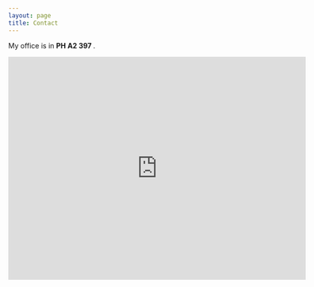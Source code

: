 ```yaml
---
layout: page
title: Contact
---
```

My office is in <b> PH A2 397 </b>.  
<center>
<iframe src="https://www.google.com/maps/embed?pb=!1m14!1m12!1m3!1d1303.1431187765384!2d6.567142198476127!3d46.520773003559256!2m3!1f0!2f0!3f0!3m2!1i1024!2i768!4f13.1!5e0!3m2!1sen!2sch!4v1612286449495!5m2!1sen!2sch" width="600" height="450" frameborder="0" style="border:0;" allowfullscreen="" aria-hidden="false" tabindex="0"></iframe>
</center>
